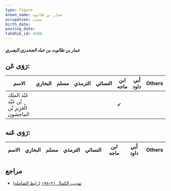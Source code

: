 ```yaml
---
type: figure
known_name: عمار بن طالوت
occupation: محدث
birth_date:
passing_date:
tahdhib_id: 4166
---
```

##### عمار بن طالوت بن عباد الجحدري البصري

## رَوَى عَن:
| الاسم                                         | البخاري | مسلم | الترمذي | النسائي | ابن ماجه | أبي داود | Others |
| --------------------------------------------- | ------- | ---- | ------- | ------- | -------- | -------- | ------ |
| عَبْد الملك بْن عَبْد الْعَزِيزِ بْن الماجشون |         |      |         |         | ✔        |          |        |
## رَوَى عَنه:
| الاسم | البخاري | مسلم | الترمذي | النسائي | ابن ماجه | أبي داود | Others |
| ----- | ------- | ---- | ------- | ------- | -------- | -------- | ------ |
## مراجع
- [تهذيب الكمال ٢١-١٩٨](obsidian://open?vault=Tahdhib-al-Kamal&file=Figures/٤١٦٦-عمار%20بن%20طالوت%20بن%20عباد%20الجحدري%20البصري) ([رابط الشاملة](https://shamela.ws/book/3722/10845))